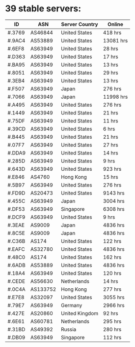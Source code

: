 # 39 stable servers:

| ID | ASN | Server Country | Online |
| ------ | ------ | ------ | ------ |
| #.3769 | AS46844 | United States | 418 hrs |
| #.9AC4 | AS53889 | United States | 13081 hrs |
| #.6EF8 | AS63949 | United States | 28 hrs |
| #.D363 | AS63949 | United States | 17 hrs |
| #.BA95 | AS63949 | United States | 13 hrs |
| #.8051 | AS63949 | United States | 29 hrs |
| #.3EB4 | AS63949 | United States | 13 hrs |
| #.F507 | AS63949 | Japan | 276 hrs |
| #.7066 | AS63949 | Japan | 11998 hrs |
| #.A495 | AS63949 | United States | 276 hrs |
| #.1449 | AS63949 | United States | 21 hrs |
| #.75DF | AS63949 | United States | 11 hrs |
| #.39CD | AS63949 | United States | 6 hrs |
| #.B445 | AS63949 | United States | 21 hrs |
| #.07F7 | AS63949 | United States | 27 hrs |
| #.DDA9 | AS63949 | United States | 14 hrs |
| #.285D | AS63949 | United States | 9 hrs |
| #.643D | AS63949 | United States | 923 hrs |
| #.E846 | AS4760 | Hong Kong | 15 hrs |
| #.5B97 | AS63949 | United States | 276 hrs |
| #.FD9D | AS20473 | United States | 9143 hrs |
| #.455C | AS63949 | Japan | 3004 hrs |
| #.DF53 | AS63949 | Singapore | 6308 hrs |
| #.DCF9 | AS63949 | United States | 9 hrs |
| #.3EAE | AS9009 | Japan | 4836 hrs |
| #.8C5E | AS9009 | Japan | 4836 hrs |
| #.C36B | AS174 | United States | 122 hrs |
| #.EAFC | AS32780 | United States | 4836 hrs |
| #.48C0 | AS174 | United States | 162 hrs |
| #.6ADB | AS53889 | United States | 4836 hrs |
| #.18A4 | AS63949 | United States | 120 hrs |
| #.CEDE | AS56630 | Netherlands | 14 hrs |
| #.0C4A | AS133752 | Hong Kong | 277 hrs |
| #.E7E8 | AS32097 | United States | 3055 hrs |
| #.79E7 | AS63949 | Germany | 2966 hrs |
| #.427E | AS20860 | United Kingdom | 92 hrs |
| #.6E61 | AS60781 | Netherlands | 295 hrs |
| #.31BD | AS49392 | Russia | 280 hrs |
| #.DB09 | AS63949 | Singapore | 112 hrs |

